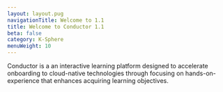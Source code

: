 ```yaml
---
layout: layout.pug
navigationTitle: Welcome to 1.1
title: Welcome to Conductor 1.1
beta: false
category: K-Sphere
menuWeight: 10
---
```


Conductor is a an interactive learning platform designed to accelerate onboarding to cloud-native technologies through focusing on hands-on-experience that enhances acquiring learning objectives.